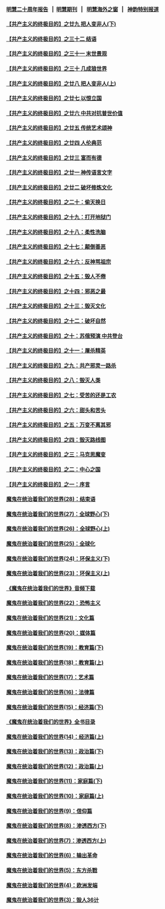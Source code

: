 #### [明慧二十周年报告](https://github.com/gfw-breaker/mh-reports/blob/master/README.md?t=07232141) &nbsp;&nbsp;|&nbsp;&nbsp;[明慧期刊](https://github.com/gfw-breaker/mh-qikan) &nbsp;&nbsp;|&nbsp;&nbsp; [明慧海外之窗](https://github.com/gfw-breaker/mh-news/blob/master/README.md?t=07232141) &nbsp;&nbsp;|&nbsp;&nbsp; [神韵特别报道](https://github.com/gfw-breaker/mh-news/blob/master/shenyun.md?t=07232141) 

#### [【共产主义的终极目的】之廿九 把人变非人(下)](../pages/nsc422/n11344140.md?t=07232141) 

#### [【共产主义的终极目的】之三十二 结语](../pages/nsc422/n11360535.md?t=07232141) 

#### [【共产主义的终极目的】之三十一 末世景观](../pages/nsc422/n11351129.md?t=07232141) 

#### [【共产主义的终极目的】之三十 几成狼世界](../pages/nsc422/n11348280.md?t=07232141) 

#### [【共产主义的终极目的】之廿八 把人变非人(上)](../pages/nsc422/n11340492.md?t=07232141) 

#### [【共产主义的终极目的】之廿七 以恨立国](../pages/nsc422/n11336944.md?t=07232141) 

#### [【共产主义的终极目的】之廿六 中共对抗普世价值](../pages/nsc422/n11324785.md?t=07232141) 

#### [【共产主义的终极目的】之廿五 传统艺术颂神](../pages/nsc422/n11296396.md?t=07232141) 

#### [【共产主义的终极目的】之廿四 人伦典范](../pages/nsc422/n11296397.md?t=07232141) 

#### [【共产主义的终极目的】之廿三 富而有德](../pages/nsc422/n11283598.md?t=07232141) 

#### [【共产主义的终极目的】之廿一 神传语言文字](../pages/nsc422/n11263265.md?t=07232141) 

#### [【共产主义的终极目的】之廿二 破坏修炼文化](../pages/nsc422/n11245728.md?t=07232141) 

#### [【共产主义的终极目的】之二十：偷天换日](../pages/nsc422/n11238846.md?t=07232141) 

#### [【共产主义的终极目的】之十九：打开地狱门](../pages/nsc422/n11206376.md?t=07232141) 

#### [【共产主义的终极目的】之十八：柔性洗脑](../pages/nsc422/n11199994.md?t=07232141) 

#### [【共产主义的终极目的】之十七：颠倒善恶](../pages/nsc422/n11179782.md?t=07232141) 

#### [【共产主义的终极目的】之十六：反神骂祖宗](../pages/nsc422/n11166798.md?t=07232141) 

#### [【共产主义的终极目的】之十五：毁人不倦](../pages/nsc422/n11166792.md?t=07232141) 

#### [【共产主义的终极目的】之十四：邪恶之最](../pages/nsc422/n11150249.md?t=07232141) 

#### [【共产主义的终极目的】之十三：毁灭文化](../pages/nsc422/n11135227.md?t=07232141) 

#### [【共产主义的终极目的】之十二：破坏自然](../pages/nsc422/n11135214.md?t=07232141) 

#### [【共产主义的终极目的】之十：苏俄预演 中共登台](../pages/nsc422/n11118424.md?t=07232141) 

#### [【共产主义的终极目的】之十一：屠杀精英](../pages/nsc422/n11118442.md?t=07232141) 

#### [【共产主义的终极目的】之九：共产邪灵一路杀](../pages/nsc422/n11114139.md?t=07232141) 

#### [【共产主义的终极目的】之八：毁灭人类](../pages/nsc422/n11108503.md?t=07232141) 

#### [【共产主义的终极目的】之七：受苦的还是工农](../pages/nsc422/n11101809.md?t=07232141) 

#### [【共产主义的终极目的】之六：甜头和苦头](../pages/nsc422/n11096971.md?t=07232141) 

#### [【共产主义的终极目的】之五：万变不离其邪](../pages/nsc422/n11091285.md?t=07232141) 

#### [【共产主义的终极目的】之四：毁灭路线图](../pages/nsc422/n11086284.md?t=07232141) 

#### [【共产主义的终极目的】之三：马克思魔变](../pages/nsc422/n11061941.md?t=07232141) 

#### [【共产主义的终极目的】之二：中心之国](../pages/nsc422/n11047728.md?t=07232141) 

#### [【共产主义的终极目的】之一：序言](../pages/nsc422/n11086077.md?t=07232141) 

#### [魔鬼在统治着我们的世界(28)：结束语](../pages/nsc422/n10936246.md?t=07232141) 

#### [魔鬼在统治着我们的世界(27)：全球野心(下)](../pages/nsc422/n10928319.md?t=07232141) 

#### [魔鬼在统治着我们的世界(26)：全球野心(上)](../pages/nsc422/n10900318.md?t=07232141) 

#### [魔鬼在统治着我们的世界(25)：全球化](../pages/nsc422/n10788205.md?t=07232141) 

#### [魔鬼在统治着我们的世界(24)：环保主义(下)](../pages/nsc422/n10695307.md?t=07232141) 

#### [魔鬼在统治着我们的世界(23)：环保主义(上)](../pages/nsc422/n10688613.md?t=07232141) 

#### [《魔鬼在统治着我们的世界》音频下载](../pages/nsc422/n10635553.md?t=07232141) 

#### [魔鬼在统治着我们的世界(22)：恐怖主义](../pages/nsc422/n10614727.md?t=07232141) 

#### [魔鬼在统治着我们的世界(21)：文化篇](../pages/nsc422/n10597706.md?t=07232141) 

#### [魔鬼在统治着我们的世界(20)：媒体篇](../pages/nsc422/n10586579.md?t=07232141) 

#### [魔鬼在统治着我们的世界(19)：教育篇(下)](../pages/nsc422/n10564808.md?t=07232141) 

#### [魔鬼在统治着我们的世界(18)：教育篇(上)](../pages/nsc422/n10526970.md?t=07232141) 

#### [魔鬼在统治着我们的世界(17)：艺术篇](../pages/nsc422/n10499093.md?t=07232141) 

#### [魔鬼在统治着我们的世界(16)：法律篇](../pages/nsc422/n10485969.md?t=07232141) 

#### [魔鬼在统治着我们的世界(15)：经济篇(下)](../pages/nsc422/n10469975.md?t=07232141) 

#### [《魔鬼在统治着我们的世界》全书目录](../pages/nsc422/n10464261.md?t=07232141) 

#### [魔鬼在统治着我们的世界(14)：经济篇(上)](../pages/nsc422/n10457370.md?t=07232141) 

#### [魔鬼在统治着我们的世界(13)：政治篇(下)](../pages/nsc422/n10448270.md?t=07232141) 

#### [魔鬼在统治着我们的世界(12)：政治篇(上)](../pages/nsc422/n10444576.md?t=07232141) 

#### [魔鬼在统治着我们的世界(11)：家庭篇(下)](../pages/nsc422/n10440961.md?t=07232141) 

#### [魔鬼在统治着我们的世界(10)：家庭篇(上)](../pages/nsc422/n10435448.md?t=07232141) 

#### [魔鬼在统治着我们的世界(9)：信仰篇](../pages/nsc422/n10432159.md?t=07232141) 

#### [魔鬼在统治着我们的世界(8)：渗透西方(下)](../pages/nsc422/n10429603.md?t=07232141) 

#### [魔鬼在统治着我们的世界(7)：渗透西方(上)](../pages/nsc422/n10426013.md?t=07232141) 

#### [魔鬼在统治着我们的世界(6)：输出革命](../pages/nsc422/n10421536.md?t=07232141) 

#### [魔鬼在统治着我们的世界(5)：东方杀戮](../pages/nsc422/n10417707.md?t=07232141) 

#### [魔鬼在统治着我们的世界(4)：欧洲发端](../pages/nsc422/n10414890.md?t=07232141) 

#### [魔鬼在统治着我们的世界(3)：毁人36计](../pages/nsc422/n10411583.md?t=07232141) 

